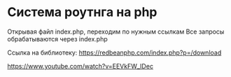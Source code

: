 # Система роутнга на php

Открывая файл index.php, переходим по нужным ссылкам
Все запросы обрабатываются через index.php

Ссылка на библиотеку: 
https://redbeanphp.com/index.php?p=/download



https://www.youtube.com/watch?v=EEVkFW_IDec